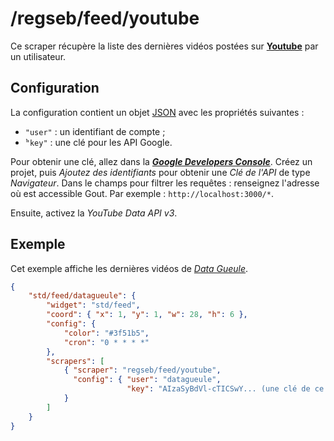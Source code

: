 # /regseb/feed/youtube

Ce scraper récupère la liste des dernières vidéos postées sur
**[Youtube](//www.youtube.com)** par un utilisateur.

## Configuration

La configuration contient un objet
[JSON](http://www.json.org "JavaScript Object Notation") avec les propriétés
suivantes :

- `"user"` : un identifiant de compte ;
- ̀`"key"` : une clé pour les API Google.

Pour obtenir une clé, allez dans la
***[Google Developers Console](//console.developers.google.com/)***. Créez un
projet, puis *Ajoutez des identifiants* pour obtenir une *Clé de l'API* de type
*Navigateur*. Dans le champs pour filtrer les requêtes : renseignez l'adresse où
est accessible Gout. Par exemple : `http://localhost:3000/*`.

Ensuite, activez la *YouTube Data API v3*.

## Exemple

Cet exemple affiche les dernières vidéos de
*[Data Gueule](//www.youtube.com/user/datagueule)*.

```JSON
{
    "std/feed/datagueule": {
        "widget": "std/feed",
        "coord": { "x": 1, "y": 1, "w": 28, "h": 6 },
        "config": {
            "color": "#3f51b5",
            "cron": "0 * * * *"
        },
        "scrapers": [
            { "scraper": "regseb/feed/youtube",
              "config": { "user": "datagueule",
                          "key": "AIzaSyBdVl-cTICSwY... (une clé de ce style)" }
            }
        ]
    }
}
```
